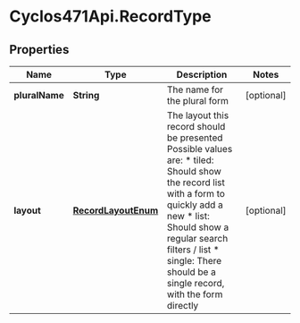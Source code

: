 # Cyclos471Api.RecordType

## Properties
Name | Type | Description | Notes
------------ | ------------- | ------------- | -------------
**pluralName** | **String** | The name for the plural form | [optional] 
**layout** | [**RecordLayoutEnum**](RecordLayoutEnum.md) | The layout this record should be presented Possible values are: * tiled: Should show the record list with a form to quickly add a new  * list: Should show a regular search filters / list * single: There should be a single record, with the form directly  | [optional] 


